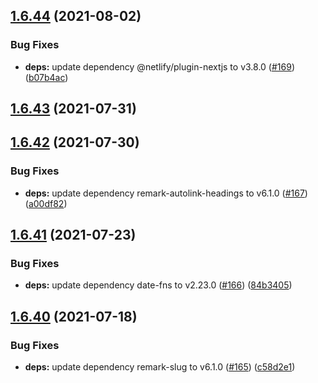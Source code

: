 ## [1.6.44](https://github.com/dds/bosabosa.org/compare/v1.6.43...v1.6.44) (2021-08-02)


### Bug Fixes

* **deps:** update dependency @netlify/plugin-nextjs to v3.8.0 ([#169](https://github.com/dds/bosabosa.org/issues/169)) ([b07b4ac](https://github.com/dds/bosabosa.org/commit/b07b4ac0465887efc0c70766d7e3469ae85f362e))



## [1.6.43](https://github.com/dds/bosabosa.org/compare/v1.6.42...v1.6.43) (2021-07-31)



## [1.6.42](https://github.com/dds/bosabosa.org/compare/v1.6.41...v1.6.42) (2021-07-30)


### Bug Fixes

* **deps:** update dependency remark-autolink-headings to v6.1.0 ([#167](https://github.com/dds/bosabosa.org/issues/167)) ([a00df82](https://github.com/dds/bosabosa.org/commit/a00df823c5e38d66da351c91e714051d28d836ec))



## [1.6.41](https://github.com/dds/bosabosa.org/compare/v1.6.40...v1.6.41) (2021-07-23)


### Bug Fixes

* **deps:** update dependency date-fns to v2.23.0 ([#166](https://github.com/dds/bosabosa.org/issues/166)) ([84b3405](https://github.com/dds/bosabosa.org/commit/84b3405b5f97c6f6b18496f1207ac0edab496a1c))



## [1.6.40](https://github.com/dds/bosabosa.org/compare/v1.6.39...v1.6.40) (2021-07-18)


### Bug Fixes

* **deps:** update dependency remark-slug to v6.1.0 ([#165](https://github.com/dds/bosabosa.org/issues/165)) ([c58d2e1](https://github.com/dds/bosabosa.org/commit/c58d2e1d96c0f54e1bc4184c016a822dfeb4bd58))



